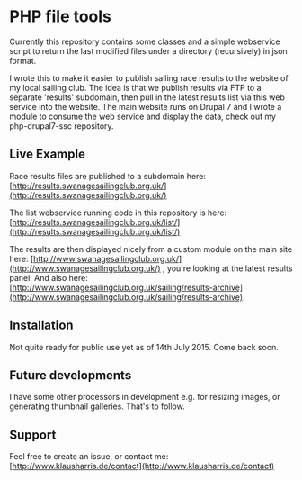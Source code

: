 # PHP file tools

Currently this repository contains some classes and a simple webservice script to return the last modified files under a directory (recursively) in json format. 

I wrote this to make it easier to publish sailing race results to the website of my local sailing club. The idea is that we  publish results via FTP to a separate 'results' subdomain, then pull in the latest results list via this web service into the website. The main website runs on Drupal 7 and I wrote a module to consume the web service and display the data, check out my php-drupal7-ssc repository.


## Live Example

Race results files are published to a subdomain here: [http://results.swanagesailingclub.org.uk/](http://results.swanagesailingclub.org.uk/)

The list webservice running code in this repository is here: [http://results.swanagesailingclub.org.uk/list/](http://results.swanagesailingclub.org.uk/list/)

The results are then displayed nicely from a custom module on the main site here: [http://www.swanagesailingclub.org.uk/](http://www.swanagesailingclub.org.uk/) , you're looking at the latest results panel. And also here: [http://www.swanagesailingclub.org.uk/sailing/results-archive](http://www.swanagesailingclub.org.uk/sailing/results-archive).

## Installation

Not quite ready for public use yet as of 14th July 2015. Come back soon.


## Future developments

I have some other processors in development e.g. for resizing images, or generating thumbnail galleries. That's to follow.

## Support

Feel free to create an issue, or contact me: [http://www.klausharris.de/contact](http://www.klausharris.de/contact)